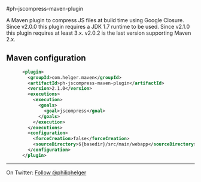 #ph-jscompress-maven-plugin

A Maven plugin to compress JS files at build time using Google Closure.
Since v2.0.0 this plugin requires a JDK 1.7 runtime to be used.
Since v2.1.0 this plugin requires at least 3.x. v2.0.2 is the last version supporting Maven 2.x.  

## Maven configuration
```xml
      <plugin>
        <groupId>com.helger.maven</groupId>
        <artifactId>ph-jscompress-maven-plugin</artifactId>
        <version>2.1.0</version>
        <executions>
          <execution>
            <goals>
              <goal>jscompress</goal>
            </goals>
          </execution>
        </executions>
        <configuration>
          <forceCreation>false</forceCreation>
          <sourceDirectory>${basedir}/src/main/webapp</sourceDirectory>
        </configuration>
      </plugin>
```

---

On Twitter: <a href="https://twitter.com/philiphelger">Follow @philiphelger</a>
